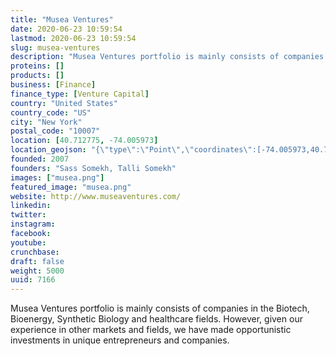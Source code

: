```yaml
---
title: "Musea Ventures"
date: 2020-06-23 10:59:54
lastmod: 2020-06-23 10:59:54
slug: musea-ventures
description: "Musea Ventures portfolio is mainly consists of companies in the Biotech, Bioenergy, Synthetic Biology and healthcare fields. However, given our experience in other markets and fields, we have made opportunistic investments in unique entrepreneurs and companies."
proteins: []
products: []
business: [Finance]
finance_type: [Venture Capital]
country: "United States"
country_code: "US"
city: "New York"
postal_code: "10007"
location: [40.712775, -74.005973]
location_geojson: "{\"type\":\"Point\",\"coordinates\":[-74.005973,40.712775]}"
founded: 2007
founders: "Sass Somekh, Talli Somekh"
images: ["musea.png"]
featured_image: "musea.png"
website: http://www.museaventures.com/
linkedin: 
twitter: 
instagram: 
facebook: 
youtube: 
crunchbase: 
draft: false
weight: 5000
uuid: 7166
---
```

Musea Ventures portfolio is mainly consists of companies in the Biotech, Bioenergy, Synthetic Biology and healthcare fields. However, given our experience in other markets and fields, we have made opportunistic investments in unique entrepreneurs and companies.

